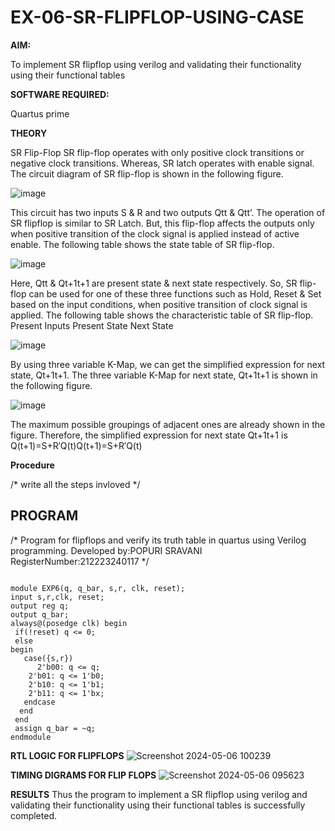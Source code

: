# EX-06-SR-FLIPFLOP-USING-CASE

**AIM:**

To implement  SR flipflop using verilog and validating their functionality using their functional tables

**SOFTWARE REQUIRED:**

Quartus prime

**THEORY**

SR Flip-Flop SR flip-flop operates with only positive clock transitions or negative clock transitions. Whereas, SR latch operates with enable signal. The circuit diagram of SR flip-flop is shown in the following figure.

![image](https://github.com/naavaneetha/SR-FLIPFLOP-USING-CASE/assets/154305477/0f710028-ad52-4d3e-9276-8714cf023a25)

 
This circuit has two inputs S & R and two outputs Qtt & Qtt’. The operation of SR flipflop is similar to SR Latch. But, this flip-flop affects the outputs only when positive transition of the clock signal is applied instead of active enable. The following table shows the state table of SR flip-flop.

![image](https://github.com/naavaneetha/SR-FLIPFLOP-USING-CASE/assets/154305477/dabfc4f4-87e3-4cbc-9472-f89ee1b5ed30)

 
Here, Qtt & Qt+1t+1 are present state & next state respectively. So, SR flip-flop can be used for one of these three functions such as Hold, Reset & Set based on the input conditions, when positive transition of clock signal is applied. The following table shows the characteristic table of SR flip-flop. Present Inputs Present State Next State

![image](https://github.com/naavaneetha/SR-FLIPFLOP-USING-CASE/assets/154305477/dd90d16c-aec5-4290-a586-e2346b1e9eb5)

 
By using three variable K-Map, we can get the simplified expression for next state, Qt+1t+1. The three variable K-Map for next state, Qt+1t+1 is shown in the following figure.

![image](https://github.com/naavaneetha/SR-FLIPFLOP-USING-CASE/assets/154305477/473efad6-d70b-4ca7-aeb7-898bbfca319f)

 
The maximum possible groupings of adjacent ones are already shown in the figure. Therefore, the simplified expression for next state Qt+1t+1 is Q(t+1)=S+R′Q(t)Q(t+1)=S+R′Q(t)

**Procedure**

/* write all the steps invloved */

## PROGRAM

/* 
Program for flipflops and verify its truth table in quartus using Verilog programming.
Developed by:POPURI SRAVANI
RegisterNumber:212223240117
*/
```

module EXP6(q, q_bar, s,r, clk, reset);
input s,r,clk, reset;
output reg q;
output q_bar;
always@(posedge clk) begin 
 if(!reset) q <= 0;
 else
begin
   case({s,r})
      2'b00: q <= q; 
    2'b01: q <= 1'b0; 
    2'b10: q <= 1'b1; 
    2'b11: q <= 1'bx; 
   endcase
  end
 end
 assign q_bar = ~q;
endmodule
```

**RTL LOGIC FOR FLIPFLOPS**
![Screenshot 2024-05-06 100239](https://github.com/sravanipopuri2006/SR-FLIPFLOP-USING-CASE/assets/139778301/d66b2b17-2a6c-470b-93cb-2da531619e97)



**TIMING DIGRAMS FOR FLIP FLOPS**
![Screenshot 2024-05-06 095623](https://github.com/sravanipopuri2006/SR-FLIPFLOP-USING-CASE/assets/139778301/1d437729-2f84-4e82-b889-9bbdd1ec2b8c)


**RESULTS**
Thus the program to implement a SR flipflop using verilog and validating their functionality using their functional tables is successfully completed.
